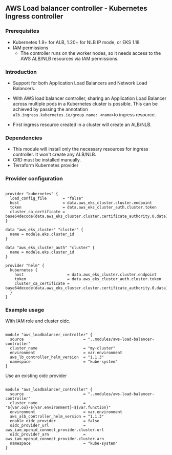 AWS Load balancer controller - Kubernetes Ingress controller
----

### Prerequisites

- Kubernetes 1.9+ for ALB, 1.20+ for NLB IP mode, or EKS 1.18
- IAM permissions 
    - The controller runs on the worker nodes, so it needs access to the AWS ALB/NLB resources via IAM permissions.

### Introduction
- Support for both Application Load Balancers and Network Load Balancers.
- With AWS load balancer controller, sharing an Application Load Balancer across multiple pods in a Kubernetes cluster is possible. 
This can be achieved by passing the annotation `alb.ingress.kubernetes.io/group.name: <name>`to ingress resource.
  
- First ingress resource created in a cluster will create an ALB/NLB.

### Dependencies
- This module will install only the necessary resources for ingress controller. It won't create any ALB/NLB.
- CRD must be installed manually.
- Terraform Kubernetes provider

### Provider configuration

```hcl

provider "kubernetes" {
  load_config_file       = "false"
  host                   = data.aws_eks_cluster.cluster.endpoint
  token                  = data.aws_eks_cluster_auth.cluster.token
  cluster_ca_certificate = base64decode(data.aws_eks_cluster.cluster.certificate_authority.0.data)
}

data "aws_eks_cluster" "cluster" {
  name = module.eks.cluster_id
}

data "aws_eks_cluster_auth" "cluster" {
  name = module.eks.cluster_id
}

provider "helm" {
  kubernetes {
    host                   = data.aws_eks_cluster.cluster.endpoint
    token                  = data.aws_eks_cluster_auth.cluster.token
    cluster_ca_certificate = base64decode(data.aws_eks_cluster.cluster.certificate_authority.0.data)
  }
}
```

### Example usage

With IAM role and cluster oidc. 
```hcl

module "aws_loadbalancer_controller" {
  source                          = "..modules/aws-load-balancer-controller"
  cluster_name                    = "my-cluster"
  environment                     = var.environment
  aws_lb_controller_helm_version  = "1.1.3"
  namespace                       = "kube-system"
}
```

Use an existing oidc provider

```hcl

module "aws_loadbalancer_controller" {
  source                          = "..modules/aws-load-balancer-controller"
  cluster_name                    = "${var.ou}-${var.environment}-${var.function}"
  environment                     = var.environment
  aws_alb_controller_helm_version = "1.1.3"
  enable_oidc_provider            = false
  oidc_provider_url               = aws_iam_openid_connect_provider.cluster.url
  oidc_provider_arn               = aws_iam_openid_connect_provider.cluster.arn
  namespace                       = "kube-system"
}
```
